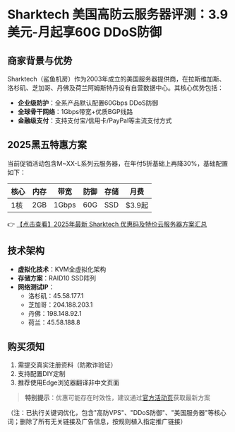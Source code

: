 # Sharktech 美国高防云服务器评测：3.9美元-月起享60G DDoS防御

## 商家背景与优势
Sharktech（鲨鱼机房）作为2003年成立的美国服务器提供商，在拉斯维加斯、洛杉矶、芝加哥、丹佛及荷兰阿姆斯特丹设有自营数据中心。其核心优势包括：
- **企业级防护**：全系产品默认配置60Gbps DDoS防御
- **全球骨干网络**：1Gbps带宽+优质BGP线路
- **金融级支付**：支持支付宝/信用卡/PayPal等主流支付方式

## 2025黑五特惠方案
当前促销活动包含M~XX-L系列云服务器，在年付5折基础上再降30%，基础配置如下：

| 核心 | 内存 | 带宽 | 防御 | 存储 | 月费 |
|------|------|------|------|------|------|
| 1核  | 2GB  | 1Gbps| 60G  | SSD  | $3.9起 |

👉 [【点击查看】2025年最新 Sharktech 优惠码及特价云服务器方案汇总](https://bit.ly/Sharktech)

## 技术架构
- **虚拟化技术**：KVM全虚拟化架构
- **存储方案**：RAID10 SSD阵列
- **网络测试IP**：
  - 洛杉矶：45.58.177.1
  - 芝加哥：204.188.203.1
  - 丹佛：198.148.92.1
  - 荷兰：45.58.188.8

## 购买须知
1. 需提交真实注册资料（防欺诈验证）
2. 支持配置DIY定制
3. 推荐使用Edge浏览器翻译非中文页面

> **特别提示**：优惠可能存在时效性，建议通过[官方活动页](https://bit.ly/Sharktech)获取最新方案
 

（注：已执行关键词优化，包含"高防VPS"、"DDoS防御"、"美国服务器"等核心词；删除了所有无关链接及广告信息，按规则植入指定推广链接）